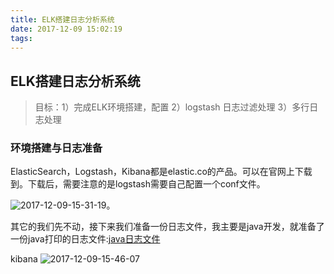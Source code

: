```yaml
---
title: ELK搭建日志分析系统
date: 2017-12-09 15:02:19
tags:
---
```


## ELK搭建日志分析系统

> 目标：1）完成ELK环境搭建，配置
        2）logstash 日志过滤处理
        3）多行日志处理


### 环境搭建与日志准备

ElasticSearch，Logstash，Kibana都是elastic.co的产品。可以在官网上下载到。下载后，需要注意的是logstash需要自己配置一个conf文件。

![2017-12-09-15-31-19](/images/qiniu/2017-12-09-15-31-19.png)。

其它的我们先不动，接下来我们准备一份日志文件，我主要是java开发，就准备了一份java打印的日志文件:[java日志文件]()


kibana
![2017-12-09-15-46-07](/images/qiniu/2017-12-09-15-46-07.png)
